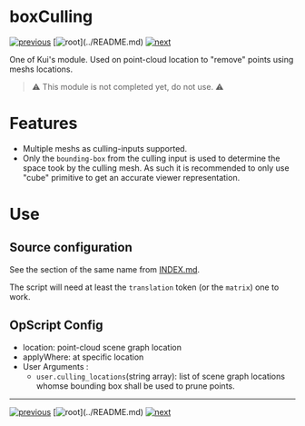 # boxCulling

[![previous](https://img.shields.io/badge/index-◀_previous_page-fcb434?labelColor=4f4f4f)](INDEX.md)
[![root](https://img.shields.io/badge/back_to_root-536362?)](../README.md)
[![next](https://img.shields.io/badge/▶_next_page-developer-4f4f4f?labelColor=fcb434)](DEVELOPER.md)


One of Kui's module.
Used on point-cloud location to "remove" points using meshs locations.

> ⚠ This module is not completed yet, do not use. ⚠

# Features

- Multiple meshs as culling-inputs supported.
- Only the `bounding-box` from the culling input is used to determine the space
took by the culling mesh. As such it is recommended to only use "cube" primitive
to get an accurate viewer representation.


# Use

## Source configuration

See the section of the same name from [INDEX.md](INDEX.md#2-source-configuration).

The script will need at least the `translation` token (or the `matrix`) one to
work.

## OpScript Config

- location: point-cloud scene graph location
- applyWhere: at specific location
- User Arguments :
  - `user.culling_locations`(string array): list of scene graph locations whomse
  bounding box shall be used to prune points.

---

[![previous](https://img.shields.io/badge/index-◀_previous_page-fcb434?labelColor=4f4f4f)](INDEX.md)
[![root](https://img.shields.io/badge/back_to_root-536362?)](../README.md)
[![next](https://img.shields.io/badge/▶_next_page-developer-4f4f4f?labelColor=fcb434)](DEVELOPER.md)
